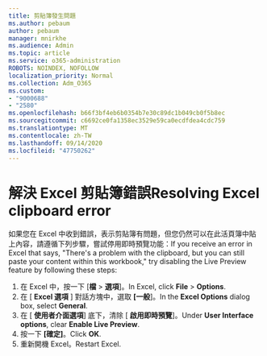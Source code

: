 ```yaml
---
title: 剪貼簿發生問題
ms.author: pebaum
author: pebaum
manager: mnirkhe
ms.audience: Admin
ms.topic: article
ms.service: o365-administration
ROBOTS: NOINDEX, NOFOLLOW
localization_priority: Normal
ms.collection: Adm_O365
ms.custom:
- "9000688"
- "2580"
ms.openlocfilehash: b66f3bf4eb6b0354b7e30c89dc1b049cb0f5b8ec
ms.sourcegitcommit: c6692ce0fa1358ec3529e59ca0ecdfdea4cdc759
ms.translationtype: MT
ms.contentlocale: zh-TW
ms.lasthandoff: 09/14/2020
ms.locfileid: "47750262"
---
```

# <a name="resolving-excel-clipboard-error"></a><span data-ttu-id="c15f0-102">解決 Excel 剪貼簿錯誤</span><span class="sxs-lookup"><span data-stu-id="c15f0-102">Resolving Excel clipboard error</span></span>

<span data-ttu-id="c15f0-103">如果您在 Excel 中收到錯誤，表示剪貼簿有問題，但您仍然可以在此活頁簿中貼上內容，請遵循下列步驟，嘗試停用即時預覽功能：</span><span class="sxs-lookup"><span data-stu-id="c15f0-103">If you receive an error in Excel that says, "There's a problem with the clipboard, but you can still paste your content within this workbook," try disabling the Live Preview feature by following these steps:</span></span>

1. <span data-ttu-id="c15f0-104">在 Excel 中，按一下 [**檔**  >  **選項**]。</span><span class="sxs-lookup"><span data-stu-id="c15f0-104">In Excel, click **File** > **Options**.</span></span>
3. <span data-ttu-id="c15f0-105">在 [ **Excel 選項** ] 對話方塊中，選取 **[一般**]。</span><span class="sxs-lookup"><span data-stu-id="c15f0-105">In the **Excel Options** dialog box, select **General**.</span></span>
4. <span data-ttu-id="c15f0-106">在 [ **使用者介面選項**] 底下，清除 [ **啟用即時預覽**]。</span><span class="sxs-lookup"><span data-stu-id="c15f0-106">Under **User Interface options**, clear **Enable Live Preview**.</span></span>
5. <span data-ttu-id="c15f0-107">按一下 **[確定]**。</span><span class="sxs-lookup"><span data-stu-id="c15f0-107">Click **OK**.</span></span>
6. <span data-ttu-id="c15f0-108">重新開機 Excel。</span><span class="sxs-lookup"><span data-stu-id="c15f0-108">Restart Excel.</span></span>
